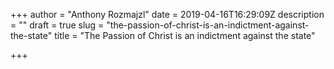+++
author = "Anthony Rozmajzl"
date = 2019-04-16T16:29:09Z
description = ""
draft = true
slug = "the-passion-of-christ-is-an-indictment-against-the-state"
title = "The Passion of Christ is an indictment against the state"

+++




